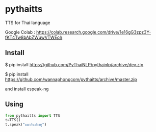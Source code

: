 # pythaitts
TTS for Thai language

Google Colab : https://colab.research.google.com/drive/1e16gG3zpz3Y-fKT4Tw8bAbZWuwVTWEoh

## Install

$ pip install https://github.com/PyThaiNLP/pythainlp/archive/dev.zip

$ pip install https://github.com/wannaphongcom/pythaitts/archive/master.zip

and install espeak-ng

## Using

```python
from pythaitts import TTS
t=TTS()
t.speak("แมวกินปลาทู")
```

